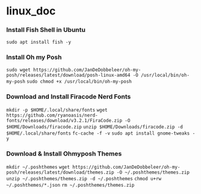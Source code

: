 # linux_doc

### Install Fish Shell in Ubuntu

`
sudo apt install fish -y
`

### Install Oh my Posh

`
sudo wget https://github.com/JanDeDobbeleer/oh-my-posh/releases/latest/download/posh-linux-amd64 -O /usr/local/bin/oh-my-posh
`
`
sudo chmod +x /usr/local/bin/oh-my-posh
`

### Download and Install Firacode Nerd Fonts

`
mkdir -p $HOME/.local/share/fonts
`
`
wget https://github.com/ryanoasis/nerd-fonts/releases/download/v3.2.1/FiraCode.zip -O $HOME/Downloads/firacode.zip
`
`
unzip $HOME/Downloads/firacode.zip -d $HOME/.local/share/fonts
`
`
fc-cache -f -v
`
`
sudo apt install gnome-tweaks -y
`

### Download & Install Ohmyposh Themes

`
mkdir ~/.poshthemes
`
`
wget https://github.com/JanDeDobbeleer/oh-my-posh/releases/latest/download/themes.zip -O ~/.poshthemes/themes.zip
`
`
unzip ~/.poshthemes/themes.zip -d ~/.poshthemes
`
`
chmod u+rw ~/.poshthemes/*.json
`
`
rm ~/.poshthemes/themes.zip
`
